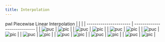```yaml
---
title: Interpolation
---
```


pwl Piecewise Linear Interpolation
|                        |                              |
| ---------------------- | ---------------------------- |
| ![puc](p01_pwl_18.png) | ![pic](p01_pwl_basis_18.png) |
| ![puc](p02_pwl_18.png) | ![pic](p02_pwl_basis_18.png) |
| ![puc](p03_pwl_11.png) | ![pic](p03_pwl_basis_11.png) |
| ![puc](p04_pwl_8.png)  | ![pic](p04_pwl_basis_8.png)  |
| ![puc](p05_pwl_9.png)  | ![pic](p05_pwl_basis_9.png)  |
| ![puc](p06_pwl_49.png) | ![pic](p06_pwl_basis_49.png) |
| ![puc](p07_pwl_4.png)  | ![pic](p07_pwl_basis_4.png)  |
| ![puc](p08_pwl_12.png) | ![pic](p08_pwl_basis_12.png) |
